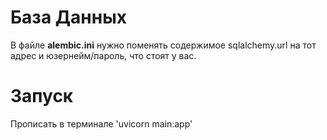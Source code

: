 # База Данных

В файле **alembic.ini** нужно поменять содержимое sqlalchemy.url на тот адрес и юзернейм/пароль, что стоят у вас.

# Запуск

Прописать в терминале 'uvicorn main:app'
